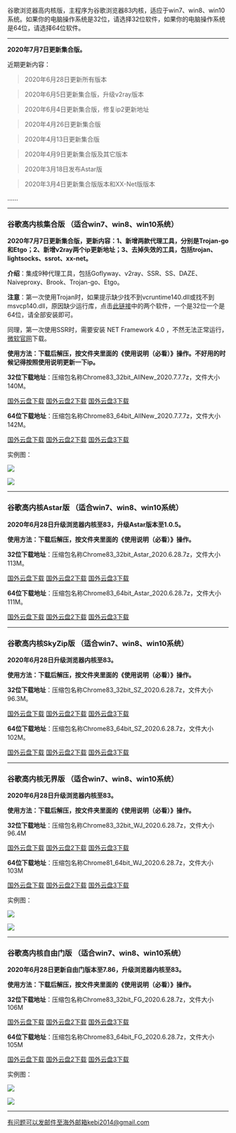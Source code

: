 谷歌浏览器高内核版，主程序为谷歌浏览器83内核，适应于win7、win8、win10系统。如果你的电脑操作系统是32位，请选择32位软件，如果你的电脑操作系统是64位，请选择64位软件。

***

**2020年7月7日更新集合版。**

近期更新内容：

> 2020年6月28日更新所有版本

> 2020年6月5日更新集合版，升级v2ray版本

> 2020年6月4日更新集合版，修复ip2更新地址

> 2020年4月26日更新集合版

> 2020年4月13日更新集合版

> 2020年4月9日更新集合版及其它版本

> 2020年3月18日发布Astar版

> 2020年3月4日更新集合版版本和XX-Net版版本


......

***

### 谷歌高内核集合版  （适合win7、win8、win10系统）

**2020年7月7日更新集合版，更新内容：1、新增两款代理工具，分别是Trojan-go和Etgo；2、新增v2ray两个ip更新地址；3、去掉失效的工具，包括trojan、lightsocks、ssrot、xx-net。**

**介绍**：集成9种代理工具，包括Goflyway、v2ray、SSR、SS、DAZE、Naiveproxy、Brook、Trojan-go、Etgo。

**注意**：第一次使用Trojan时，如果提示缺少找不到vcruntime140.dll或找不到msvcp140.dll，原因缺少运行库，点击[此链接](https://www.microsoft.com/en-us/download/details.aspx?id=48145)中的两个软件，一个是32位一个是64位，请全部安装即可。

同理，第一次使用SSR时，需要安装 NET Framework 4.0 ，不然无法正常运行，[微软官网](https://www.microsoft.com/zh-cn/download/details.aspx?id=17718)下载。

**使用方法：下载后解压，按文件夹里面的《使用说明（必看）》操作。不好用的时候记得按照使用说明更新一下ip。**

**32位下载地址**：压缩包名称Chrome83_32bit_AllNew_2020.7.7.7z，文件大小140M。

[国外云盘下载](http://tr1.freedown7.club/html/202077/Chrome83_32bit_AllNew_2020.7.7.7z) 
[国外云盘2下载](http:/108.61.224.82/202077/Chrome83_32bit_AllNew_2020.7.7.7z) 
[国外云盘3下载](http://173.0.55.67/html/202077/Chrome83_32bit_AllNew_2020.7.7.7z) 

**64位下载地址**：压缩包名称Chrome83_64bit_AllNew_2020.7.7.7z，文件大小142M。

[国外云盘下载](http://tr1.freedown7.club/html/202077/Chrome83_64bit_AllNew_2020.7.7.7z) 
[国外云盘2下载](http://108.61.224.82/202077/Chrome83_64bit_AllNew_2020.7.7.7z) 
[国外云盘3下载](http://173.0.55.67/html/202077/Chrome83_64bit_AllNew_2020.7.7.7z) 

实例图：

![](https://cdn.jsdelivr.net/gh/Alvin9999/pac2/all1.jpg)

![](https://cdn.jsdelivr.net/gh/Alvin9999/pac2/all2.jpg)

***

### 谷歌高内核Astar版  （适合win7、win8、win10系统）

**2020年6月28日升级浏览器内核至83，升级Astar版本至1.0.5。**

**使用方法：下载后解压，按文件夹里面的《使用说明（必看）》操作。**

**32位下载地址**：压缩包名称Chrome83_32bit_Astar_2020.6.28.7z，文件大小113M。

[国外云盘下载](http://tr1.freedown7.club/html/2020628/Chrome83_32bit_Astar_2020.6.28.7z) 
[国外云盘2下载](http://tr30.free4444.club/2020628/Chrome83_32bit_Astar_2020.6.28.7z) 
[国外云盘3下载](http://173.0.55.67/html/2020628/Chrome83_32bit_Astar_2020.6.28.7z) 

**64位下载地址**：压缩包名称Chrome83_64bit_Astar_2020.6.28.7z，文件大小111M。

[国外云盘下载](http://tr1.freedown7.club/html/2020628/Chrome83_64bit_Astar_2020.6.28.7z) 
[国外云盘2下载](http://tr30.free4444.club/2020628/Chrome83_64bit_Astar_2020.6.28.7z) 
[国外云盘3下载](http://173.0.55.67/html/2020628/Chrome83_64bit_Astar_2020.6.28.7z) 

***

### 谷歌高内核SkyZip版  （适合win7、win8、win10系统）

**2020年6月28日升级浏览器内核至83。**

**使用方法：下载后解压，按文件夹里面的《使用说明（必看）》操作。**

**32位下载地址**：压缩包名称Chrome83_32bit_SZ_2020.6.28.7z，文件大小96.3M。

[国外云盘下载](http://tr1.freedown7.club/html/2020628/Chrome83_32bit_SZ_2020.6.28.7z) 
[国外云盘2下载](http://tr30.free4444.club/2020628/Chrome83_32bit_SZ_2020.6.28.7z) 
[国外云盘3下载](http://173.0.55.67/html/2020628/Chrome83_32bit_SZ_2020.6.28.7z) 

**64位下载地址**：压缩包名称Chrome83_64bit_SZ_2020.6.28.7z，文件大小102M。

[国外云盘下载](http://tr1.freedown7.club/html/2020628/Chrome83_64bit_SZ_2020.6.28.7z) 
[国外云盘2下载](http://tr30.free4444.club/2020628/Chrome83_64bit_SZ_2020.6.28.7z) 
[国外云盘3下载](http://173.0.55.67/html/2020628/Chrome83_64bit_SZ_2020.6.28.7z) 

***

### 谷歌高内核无界版  （适合win7、win8、win10系统）

**2020年6月28日升级浏览器内核至83。**

**使用方法：下载后解压，按文件夹里面的《使用说明（必看）》操作。**

**32位下载地址**：压缩包名称Chrome83_32bit_WJ_2020.6.28.7z，文件大小96.4M

[国外云盘下载](http://tr1.freedown7.club/html/2020628/Chrome83_32bit_WJ_2020.6.28.7z) 
[国外云盘2下载](http://tr30.free4444.club/2020628/Chrome83_32bit_WJ_2020.6.28.7z) 
[国外云盘3下载](http://173.0.55.67/html/2020628/Chrome83_32bit_WJ_2020.6.28.7z) 

**64位下载地址**：压缩包名称Chrome81_64bit_WJ_2020.6.28.7z，文件大小103M

[国外云盘下载](http://tr1.freedown7.club/html/2020628/Chrome83_64bit_WJ_2020.6.28.7z) 
[国外云盘2下载](http://tr30.free4444.club/2020628/Chrome83_64bit_WJ_2020.6.28.7z) 
[国外云盘3下载](http://173.0.55.67/html/2020628/Chrome83_64bit_WJ_2020.6.28.7z) 

实例图：

![](https://cdn.jsdelivr.net/gh/Alvin9999/pac2/softimag/75wj.PNG)

![](https://cdn.jsdelivr.net/gh/Alvin9999/PAC/download/61wujie1.PNG)


***

### 谷歌高内核自由门版  （适合win7、win8、win10系统）

**2020年6月28日更新自由门版本至7.86，升级浏览器内核至83。**

**使用方法：下载后解压，按文件夹里面的《使用说明（必看）》操作。**

**32位下载地址**：压缩包名称Chrome83_32bit_FG_2020.6.28.7z，文件大小106M

[国外云盘下载](http://tr1.freedown7.club/html/2020628/Chrome83_32bit_FG_2020.6.28.7z) 
[国外云盘2下载](http://tr30.free4444.club/2020628/Chrome83_32bit_FG_2020.6.28.7z) 
[国外云盘3下载](http://173.0.55.67/html/2020628/Chrome83_32bit_FG_2020.6.28.7z)

**64位下载地址**：压缩包名称Chrome83_64bit_FG_2020.6.28.7z，文件大小105M

[国外云盘下载](http://tr1.freedown7.club/html/2020628/Chrome83_64bit_FG_2020.6.28.7z)
[国外云盘2下载](http://tr30.free4444.club/2020628/Chrome83_64bit_FG_2020.6.28.7z) 
[国外云盘3下载](http://173.0.55.67/html/2020628/Chrome83_64bit_FG_2020.6.28.7z)

实例图：

![](https://cdn.jsdelivr.net/gh/Alvin9999/pac2/softimag/75fg.PNG)

![](https://cdn.jsdelivr.net/gh/Alvin9999/PAC/download/61freegate1.PNG)

***

有问题可以发邮件至海外邮箱kebi2014@gmail.com